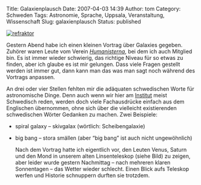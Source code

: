 Title: Galaxienplausch
Date: 2007-04-03 14:39
Author: tom
Category: Schweden
Tags: Astronomie, Sprache, Uppsala, Veranstaltung, Wissenschaft
Slug: galaxienplausch
Status: published

[![refraktor](/pic/refraktor_s.jpg)](/pic/refraktor.jpg)

Gestern Abend habe ich einen kleinen Vortrag über Galaxies gegeben.
Zuhörer waren Leute vom Verein
[*Humanisterna*](http://www.humanisterna.se/), bei dem ich auch Mitglied
bin. Es ist immer wieder schwierig, das richtige Niveau für so etwas zu
finden, aber ich glaube es ist mir gelungen. Dass viele Fragen gestellt
werden ist immer gut, dann kann man das was man sagt noch während des
Vortrags anpassen.

An drei oder vier Stellen fehlten mir die adäquaten schwedischen Worte
für astronomische Dinge. Denn auch wenn wir hier am
[Institut](http://www.astro.uu.se/galaxies/) meist Schwedisch reden,
werden doch viele Fachausdrücke einfach aus dem Englischen übernommen,
ohne sich über die vielleicht existierenden schwedischen Wörter Gedanken
zu machen. Zwei Beispiele:

-   spiral galaxy – skivgalax (wörtlich: Scheibengalaxie)

<ul>
<li>
big bang – stora smällen (aber “big bang” ist auch nicht ungewöhnlich)

</p>
Nach dem Vortrag hatte ich eigentlich vor, den Leuten Venus, Saturn und
den Mond in unserem alten Linsenteleskop (siehe Bild) zu zeigen, aber
leider wurde gestern Nachmittag – nach mehreren klaren Sonnentagen – das
Wetter wieder schlecht. Einen Blick aufs Teleskop werfen und Historie
schnuppern durften sie trotzdem.

